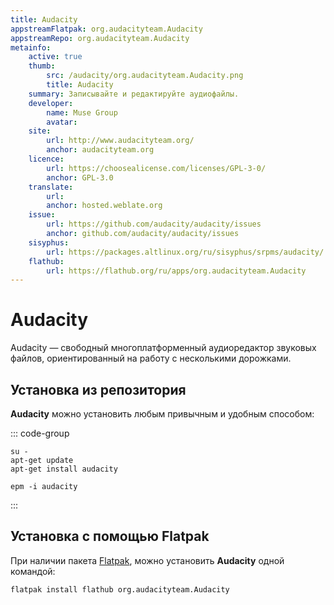 ```yaml
---
title: Audacity
appstreamFlatpak: org.audacityteam.Audacity
appstreamRepo: org.audacityteam.Audacity
metainfo:
    active: true
    thumb:
        src: /audacity/org.audacityteam.Audacity.png
        title: Audacity
    summary: Записывайте и редактируйте аудиофайлы.
    developer: 
        name: Muse Group
        avatar: 
    site:
        url: http://www.audacityteam.org/
        anchor: audacityteam.org
    licence:
        url: https://choosealicense.com/licenses/GPL-3-0/
        anchor: GPL-3.0
    translate:
        url: 
        anchor: hosted.weblate.org
    issue: 
        url: https://github.com/audacity/audacity/issues
        anchor: github.com/audacity/audacity/issues
    sisyphus:
        url: https://packages.altlinux.org/ru/sisyphus/srpms/audacity/
    flathub:
        url: https://flathub.org/ru/apps/org.audacityteam.Audacity
---
```


# Audacity

Audacity — свободный многоплатформенный аудиоредактор звуковых файлов, ориентированный на работу с несколькими дорожками.

## Установка из репозитория

**Audacity** можно установить любым привычным и удобным способом:

::: code-group

```shell[apt-get]
su -
apt-get update
apt-get install audacity
```

```shell[epm]
epm -i audacity
```
:::
<!--@include: ./parts/install/software-repo.md-->

## Установка с помощью Flatpak

При наличии пакета [Flatpak](/flatpak), можно установить **Audacity** одной командой:

```shell
flatpak install flathub org.audacityteam.Audacity
```

<!--@include: ./parts/install/software-flatpak.md-->